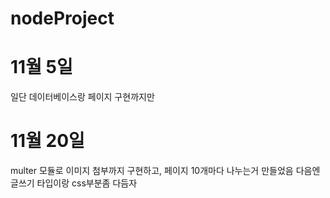 # nodeProject

# 11월 5일 
일단 데이터베이스랑 페이지 구현까지만 

# 11월 20일
multer 모듈로 이미지 첨부까지 구현하고, 페이지 10개마다 나누는거 만들었음
다음엔 글쓰기 타입이랑 css부분좀 다듬자
